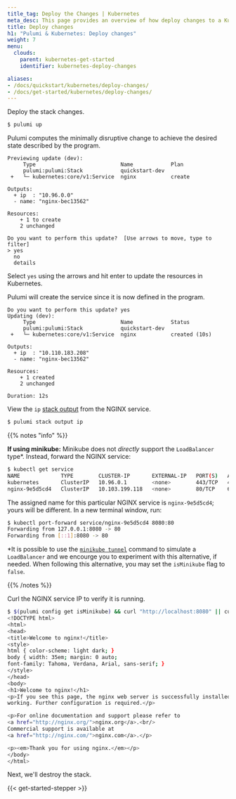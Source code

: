 ```yaml
---
title_tag: Deploy the Changes | Kubernetes
meta_desc: This page provides an overview of how deploy changes to a Kubernetes project.
title: Deploy changes
h1: "Pulumi & Kubernetes: Deploy changes"
weight: 7
menu:
  clouds:
    parent: kubernetes-get-started
    identifier: kubernetes-deploy-changes

aliases:
- /docs/quickstart/kubernetes/deploy-changes/
- /docs/get-started/kubernetes/deploy-changes/
---
```


Deploy the stack changes.

```bash
$ pulumi up
```

Pulumi computes the minimally disruptive change to achieve the desired state described by the program.

```
Previewing update (dev):
     Type                           Name            Plan
     pulumi:pulumi:Stack            quickstart-dev
 +   └─ kubernetes:core/v1:Service  nginx           create

Outputs:
  + ip  : "10.96.0.0"
  - name: "nginx-bec13562"

Resources:
    + 1 to create
    2 unchanged

Do you want to perform this update?  [Use arrows to move, type to filter]
> yes
  no
  details
```

Select `yes` using the arrows and hit enter to update the resources in Kubernetes.

Pulumi will create the service since it is now defined in the program.

```
Do you want to perform this update? yes
Updating (dev):
     Type                           Name            Status
     pulumi:pulumi:Stack            quickstart-dev
 +   └─ kubernetes:core/v1:Service  nginx           created (10s)

Outputs:
  + ip  : "10.110.183.208"
  - name: "nginx-bec13562"

Resources:
    + 1 created
    2 unchanged

Duration: 12s
```

View the `ip` [stack output](/docs/concepts/stack#outputs) from the NGINX service.

```bash
$ pulumi stack output ip
```

{{% notes "info" %}}

**If using minikube:** Minikube does not _directly_ support the `LoadBalancer` type*. Instead, forward the NGINX service:

```bash
$ kubectl get service
NAME             TYPE        CLUSTER-IP       EXTERNAL-IP   PORT(S)   AGE
kubernetes       ClusterIP   10.96.0.1        <none>        443/TCP   44h
nginx-9e5d5cd4   ClusterIP   10.103.199.118   <none>        80/TCP    6m47s
```

The assigned name for this particular NGINX service is `nginx-9e5d5cd4`; yours will be different. In a new terminal window, run:

```bash
$ kubectl port-forward service/nginx-9e5d5cd4 8080:80
Forwarding from 127.0.0.1:8080 -> 80
Forwarding from [::1]:8080 -> 80
```

*It is possible to use the [`minikube tunnel`](https://minikube.sigs.k8s.io/docs/commands/tunnel/) command to simulate a `LoadBalancer` and we encourge you to experiment with this alternative, if needed. When following this alternative, you may set the `isMinikube` flag to `false`.

{{% /notes %}}

Curl the NGINX service IP to verify it is running.

```bash
$ $(pulumi config get isMinikube) && curl "http://localhost:8080" || curl $(pulumi stack output ip)
<!DOCTYPE html>
<html>
<head>
<title>Welcome to nginx!</title>
<style>
html { color-scheme: light dark; }
body { width: 35em; margin: 0 auto;
font-family: Tahoma, Verdana, Arial, sans-serif; }
</style>
</head>
<body>
<h1>Welcome to nginx!</h1>
<p>If you see this page, the nginx web server is successfully installed and
working. Further configuration is required.</p>

<p>For online documentation and support please refer to
<a href="http://nginx.org/">nginx.org</a>.<br/>
Commercial support is available at
<a href="http://nginx.com/">nginx.com</a>.</p>

<p><em>Thank you for using nginx.</em></p>
</body>
</html>
```

Next, we'll destroy the stack.

{{< get-started-stepper >}}
